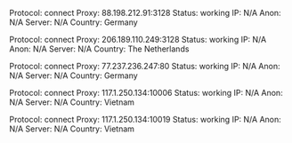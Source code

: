 Protocol: connect
Proxy: 88.198.212.91:3128
Status: working
IP: N/A
Anon: N/A
Server: N/A
Country: Germany

Protocol: connect
Proxy: 206.189.110.249:3128
Status: working
IP: N/A
Anon: N/A
Server: N/A
Country: The Netherlands

Protocol: connect
Proxy: 77.237.236.247:80
Status: working
IP: N/A
Anon: N/A
Server: N/A
Country: Germany

Protocol: connect
Proxy: 117.1.250.134:10006
Status: working
IP: N/A
Anon: N/A
Server: N/A
Country: Vietnam

Protocol: connect
Proxy: 117.1.250.134:10019
Status: working
IP: N/A
Anon: N/A
Server: N/A
Country: Vietnam

